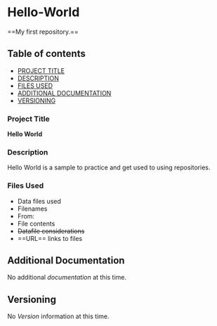 # Hello-World
==My first repository.==

## Table of contents

- [PROJECT TITLE](#Project-Title)
- [DESCRIPTION](#Description)
- [FILES USED](#files-used)
- [ADDITIONAL DOCUMENTATION](#additional-documentation)
- [VERSIONING](#versioning)

### Project Title

**Hello World** 

### Description

Hello World is a sample to practice and get used to using repositories.

### Files Used 

- Data files used
- Filenames
- From:
- File contents
- ~~Datafile considerations~~
- ==URL== links to files

  
## Additional Documentation

No additional *documentation* at this time.


## Versioning

No *Version* information at this time.
